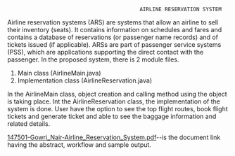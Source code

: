                                               AIRLINE RESERVATION SYSTEM

Airline reservation systems (ARS) are systems that allow an airline to sell their inventory (seats). It contains information on schedules and fares and contains a database of reservations (or passenger name records) and of tickets issued (if applicable). ARSs are part of passenger service systems (PSS), which are applications supporting the direct contact with the passenger.
In the proposed system, there is 2 module files.
1.	Main class (AirlineMain.java)
2.	Implementation class (AirlineReservation.java)

In the AirlineMain class, object creation and calling method using the object is taking place.
Int the AirlineReservation class, the implementation of the system is done.
User have the option to see the top flight routes, book flight tickets and generate ticket and able to see the baggage information and related details.

[147501-Gowri_Nair-Airline_Reservation_System.pdf](https://github.com/gowrinair/AirlineReservation_System/files/6840795/147501-Gowri_Nair-Airline_Reservation_System.pdf)--is the document link having the abstract, workflow and sample output.
